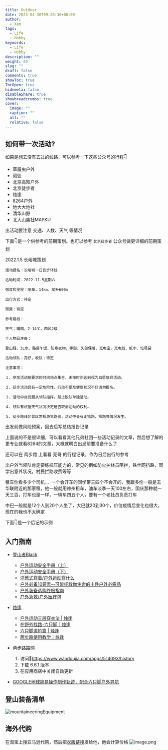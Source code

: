 ```yaml
---
title: Outdoor
date: 2023-04-30T09:20:36+08:00
author:
  - Xan
tags:
  - Life
  - Hobby
keywords:
  - Life
  - Hobby
description: ""
weight: 40
slug: ""
draft: false
comments: true
showToc: true
TocOpen: true
hidemeta: false
disableShare: true
showbreadcrumbs: true
cover:
  image: ""
  caption: ""
  alt: ""
  relative: false
---
```


## 如何带一次活动?
如果是想去没有去过的线路，可以参考一下这些公众号的行程👇
- 草履虫户外
- 阅徒
- 北京高知户外
- 北京徒步者
- 烛逢
- 8264户外
- 地大大地社
- 清华山野
- 北大山鹰社MAPKU

出活动要注意 交通、人数、天气 等情况

下面👇是一个供参考的前期策划。也可以参考 `北京徒步者` 公众号做更详细的前期策划

2022.1.5 长峪城策划
```
活动报名：长峪城一日徒步环线

活动时间：2022.11.5星期六

强度和里程：简单，14km，爬升600m

出行方式：待定

预算：待定

参考路线：

天气：晴朗，2-14℃，西风2级

个人物品准备：

登山鞋，3L水，路餐午饭，防寒衣物，手部，头部保暖，充电宝，充电线，纸巾，垃圾袋

活动领队：亮仔，收队：待定

注意事项：

１、参加活动按要求的时间地点集合，未按时间达到视为自愿放弃活动。

２、徒步活动具有一定危险性，行动不便及健康状况不佳请勿报名。

３、活动中自觉服从领队指挥，禁止脱队单独活动。

４、领队有根据天气状况决定是否取消活动的权利。

５、徒步路线非景区常规游览路线，活动中会有走错路，探路等情况发生。
```

出发前做风险预案，回去后写总结报告记录

上面说的不是很详细，可以看看其他兄弟社团一些活动记录的文章，然后想了解的更专业就看8264的文章，大概就明白出发前要准备什么了

还可以在 两步路 上看看 亮哥 的行程记录，作为日后出行的参考 

出户外当领队肯定要练抗压能力的，常见的例如防火护林员阻拦，铁丝网挡路，同学出意外状况，村民拦路收费等等

租车你看多少个司机，，一个会开车的同学带三四个不会开的，我跟多伦一般是去华联附近的那家租，他一般就用神州租车，油车淡季一天100左右，国庆那种就一天三百，打车也是一样，一辆车四五个人，要有一个老社员负责打车

中巴一般就是12个人到20个人坐了，大巴就20到30个，价位疫情后变化也很大，现在的我也不太确定

下面👇是一个后记的示例

## 入门指南
- [登山者Black](https://space.bilibili.com/5682935)
	- [户外运动安全手册（上）](https://www.bilibili.com/video/BV1qe411x7gc/?spm_id_from=333.999.0.0&vd_source=ae16ff6478eb15c1b87880540263910b)
	- [户外运动安全手册（下）](https://www.bilibili.com/video/BV1rf4y1U7FZ/?spm_id_from=333.337.search-card.all.click&vd_source=ae16ff6478eb15c1b87880540263910b)
	- [洋葱式穿着/户外运动穿什么](https://www.bilibili.com/video/BV1xE411j77f/?spm_id_from=333.999.0.0&vd_source=ae16ff6478eb15c1b87880540263910b)
	- [户外必备10要素--可能拯救你生命的十件户外必需品](https://www.bilibili.com/video/BV14U4y1577f/?spm_id_from=333.999.0.0&vd_source=ae16ff6478eb15c1b87880540263910b)
	- [户外装备选购终极指南](https://www.bilibili.com/video/BV18z411h7Wq/?vd_source=ae16ff6478eb15c1b87880540263910b)
	- [户外急救/户外医疗包](https://www.bilibili.com/video/BV1ft4y1Q7nh/?spm_id_from=333.999.0.0&vd_source=ae16ff6478eb15c1b87880540263910b)

- [烛逢](https://space.bilibili.com/604006215)
	- [户外运动三层穿衣法 | 烛逢](https://www.bilibili.com/video/BV1CQ4y1v7qo/?spm_id_from=333.788&vd_source=ae16ff6478eb15c1b87880540263910b)
	- [在野外找路-六只脚｜烛逢](https://www.bilibili.com/video/BV1Tr4y1C7XT/?spm_id_from=333.788&vd_source=ae16ff6478eb15c1b87880540263910b)
	- [六只脚进阶篇 | 烛逢](https://www.bilibili.com/video/BV1af4y1T7dK/?spm_id_from=333.788&vd_source=ae16ff6478eb15c1b87880540263910b)
	- [两步路使用教学｜烛逢](https://www.bilibili.com/video/BV1Mi4y117Zc/?spm_id_from=333.999.0.0&vd_source=ae16ff6478eb15c1b87880540263910b)

- 两步路路网
	1. 访问🔗<https://www.wandoujia.com/apps/514093/history>
	2. 下载 6.6.1 版本
	3. 在应用商店中关闭自动更新

- [GOOGLE地球简易操作制作轨迹，配合六只脚户外导航](https://mp.weixin.qq.com/s/bCp1WXavE7DeweMb9WoDkw)

## 登山装备清单
![mountaineeringEquipment](https://bu.dusays.com/2022/10/30/635e1c4fb1e10.png)

## 海外代购
在淘宝上搜亚马逊代购，然后把[衣服链接](https://www.amazon.com/Amazon-Essentials-Stretch-Long-Sleeve-Pullover/dp/B07FLWRP2K/ref=sr_1_52?crid=30CWS1VUYTRFU&dchild=1&keywords=amazon%2Bessentials%2Blong%2Bsleeve%2Bshirt%2Bmen&qid=1621000634&sprefix=amazon%2Bessentials%2Blong%2Caps%2C443&sr=8-52&th=1&psc=1)发给他，他会计算价格
![image.png](https://bu.dusays.com/2023/01/14/63c243c4af274.png)

